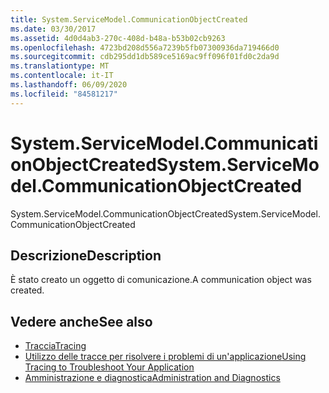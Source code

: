 ```yaml
---
title: System.ServiceModel.CommunicationObjectCreated
ms.date: 03/30/2017
ms.assetid: 4d0d4ab3-270c-408d-b48a-b53b02cb9263
ms.openlocfilehash: 4723bd208d556a7239b5fb07300936da719466d0
ms.sourcegitcommit: cdb295dd1db589ce5169ac9ff096f01fd0c2da9d
ms.translationtype: MT
ms.contentlocale: it-IT
ms.lasthandoff: 06/09/2020
ms.locfileid: "84581217"
---
```

# <a name="systemservicemodelcommunicationobjectcreated"></a><span data-ttu-id="d189f-102">System.ServiceModel.CommunicationObjectCreated</span><span class="sxs-lookup"><span data-stu-id="d189f-102">System.ServiceModel.CommunicationObjectCreated</span></span>
<span data-ttu-id="d189f-103">System.ServiceModel.CommunicationObjectCreated</span><span class="sxs-lookup"><span data-stu-id="d189f-103">System.ServiceModel.CommunicationObjectCreated</span></span>  
  
## <a name="description"></a><span data-ttu-id="d189f-104">Descrizione</span><span class="sxs-lookup"><span data-stu-id="d189f-104">Description</span></span>  
 <span data-ttu-id="d189f-105">È stato creato un oggetto di comunicazione.</span><span class="sxs-lookup"><span data-stu-id="d189f-105">A communication object was created.</span></span>  
  
## <a name="see-also"></a><span data-ttu-id="d189f-106">Vedere anche</span><span class="sxs-lookup"><span data-stu-id="d189f-106">See also</span></span>

- [<span data-ttu-id="d189f-107">Traccia</span><span class="sxs-lookup"><span data-stu-id="d189f-107">Tracing</span></span>](index.md)
- [<span data-ttu-id="d189f-108">Utilizzo delle tracce per risolvere i problemi di un'applicazione</span><span class="sxs-lookup"><span data-stu-id="d189f-108">Using Tracing to Troubleshoot Your Application</span></span>](using-tracing-to-troubleshoot-your-application.md)
- [<span data-ttu-id="d189f-109">Amministrazione e diagnostica</span><span class="sxs-lookup"><span data-stu-id="d189f-109">Administration and Diagnostics</span></span>](../index.md)
